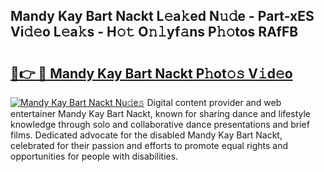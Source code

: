 ## Mandy Kay Bart Nackt L𝚎a𝚔ed N𝚞𝚍e - Part-xES Vi𝚍𝚎o L𝚎a𝚔s - H𝚘𝚝 O𝚗𝚕yf𝚊ns P𝚑𝚘tos RAfFB

# <h2><a href="http://kfc9vv3.oniu.top/?m=Mandy+Kay+Bart+Nackt">🔗👉 🔴 Mandy Kay Bart Nackt P𝚑ot𝚘𝚜 V𝚒d𝚎o</a></h2>

[![Mandy Kay Bart Nackt Nu𝚍e𝚜](https://i.imgur.com/0qMVB7G.gif)](http://kfc9vv3.oniu.top/?m=Mandy+Kay+Bart+Nackt)
Digital content provider and web entertainer Mandy Kay Bart Nackt, known for sharing dance and lifestyle knowledge through solo and collaborative dance presentations and brief films. Dedicated advocate for the disabled Mandy Kay Bart Nackt, celebrated for their passion and efforts to promote equal rights and opportunities for people with disabilities.  
